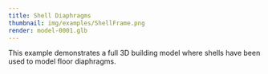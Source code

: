 ```yaml
---
title: Shell Diaphragms
thumbnail: img/examples/ShellFrame.png
render: model-0001.glb
---
```


This example demonstrates a full 3D building model where shells have been used to model floor diaphragms.
